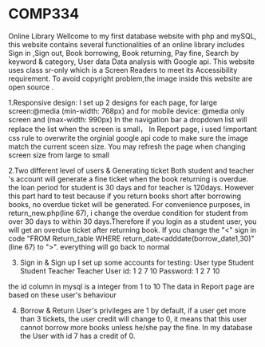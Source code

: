 # COMP334
Online Library
Wellcome to my first database website with php and mySQL, this website contains several functionalities of an online library includes Sign in ,Sign out, Book borrowing,
Book returning, Pay fine, Search by keyword & category, User data Data analysis with Google api. This website uses class sr-only which is a Screen Readers to meet its
Accessibility requirement. To avoid copyright problem,the image inside this website are open source .

1.Responsive design:
I set up 2 designs for each page, for large screen:@media (min-width: 768px) and for mobile device: @media only screen and (max-width: 990px)
In the navigation bar a dropdown list will replace the list when the screen is small， In Report page, i used !important css rule to overwrite the orginial google api code
to make sure the image match the current sceen size. You may refresh the page when changing screen size from large to small

2.Two different level of users & Generating ticket
Both student and teacher 's account will generate a fine ticket when the book returning is overdue. the loan period for student is 30 days and for teacher is 120days.
However this part hard to test because if you return books short after borrowing books, no overdue ticket will be generated. For convenience purposes, in return_new.php(line 67),
i change the overdue condition for student from over 30 days to within 30 days.Therefore if you login as a student user, you will get an overdue ticket after returning book.
If you change the "<" sign in code "FROM Return_table WHERE return_date<adddate(borrow_date1,30)" (line 67) to ">". everything will go back to normal

3. Sign in & Sign up
I set up some accounts for testing:
User type		Student	Student	Teacher	Teacher
User id:		1	2	7	10
Password:	1	2	7	10

the id column in mysql is a integer from 1 to 10
The data in Report page are based on these user's behaviour

4. Borrow & Return
User's privileges are 1 by default, if a user get more than 3 tickets, the user credit will change to 0, it means that this user cannot borrow more books unless he/she pay the fine.
In my database the User with id 7 has a credit of 0. 



